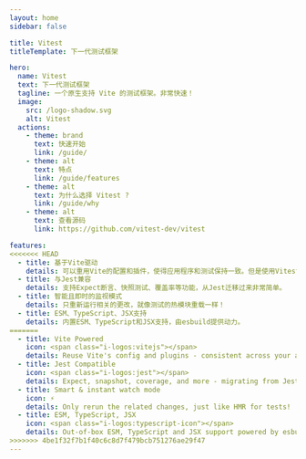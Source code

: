 ```yaml
---
layout: home
sidebar: false

title: Vitest
titleTemplate: 下一代测试框架

hero:
  name: Vitest
  text: 下一代测试框架
  tagline: 一个原生支持 Vite 的测试框架。非常快速！
  image:
    src: /logo-shadow.svg
    alt: Vitest
  actions:
    - theme: brand
      text: 快速开始
      link: /guide/
    - theme: alt
      text: 特点
      link: /guide/features
    - theme: alt
      text: 为什么选择 Vitest ?
      link: /guide/why
    - theme: alt
      text: 查看源码
      link: https://github.com/vitest-dev/vitest

features:
<<<<<<< HEAD
  - title: 基于Vite驱动
    details: 可以重用Vite的配置和插件，使得应用程序和测试保持一致。但是使用Vitest并不需要使用Vite！
  - title: 与Jest兼容
    details: 支持Expect断言、快照测试、覆盖率等功能，从Jest迁移过来非常简单。
  - title: 智能且即时的监视模式
    details: 只重新运行相关的更改，就像测试的热模块重载一样！
  - title: ESM、TypeScript、JSX支持
    details: 内置ESM、TypeScript和JSX支持，由esbuild提供动力。
=======
  - title: Vite Powered
    icon: <span class="i-logos:vitejs"></span>
    details: Reuse Vite's config and plugins - consistent across your app and tests. But it's not required to use Vitest!
  - title: Jest Compatible
    icon: <span class="i-logos:jest"></span>
    details: Expect, snapshot, coverage, and more - migrating from Jest is straightforward.
  - title: Smart & instant watch mode
    icon: ⚡
    details: Only rerun the related changes, just like HMR for tests!
  - title: ESM, TypeScript, JSX
    icon: <span class="i-logos:typescript-icon"></span>
    details: Out-of-box ESM, TypeScript and JSX support powered by esbuild.
>>>>>>> 4be1f32f7b1f40c6c8d7f479bcb751276ae29f47
---
```

